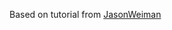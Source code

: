 Based on tutorial from [JasonWeiman](https://www.youtube.com/playlist?list=PLB5_EOMkLx_Wa0sRby_krVpglLS7IYH3_)